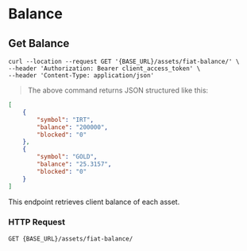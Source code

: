 

# Balance

## Get Balance

```shell
curl --location --request GET '{BASE_URL}/assets/fiat-balance/' \
--header 'Authorization: Bearer client_access_token' \
--header 'Content-Type: application/json'
```

> The above command returns JSON structured like this:

```json
[
    {
        "symbol": "IRT",
        "balance": "200000",
        "blocked": "0"
    },
    {
        "symbol": "GOLD",
        "balance": "25.3157",
        "blocked": "0"
    }
]
```

This endpoint retrieves client balance of each asset.

### HTTP Request

`GET {BASE_URL}/assets/fiat-balance/`
